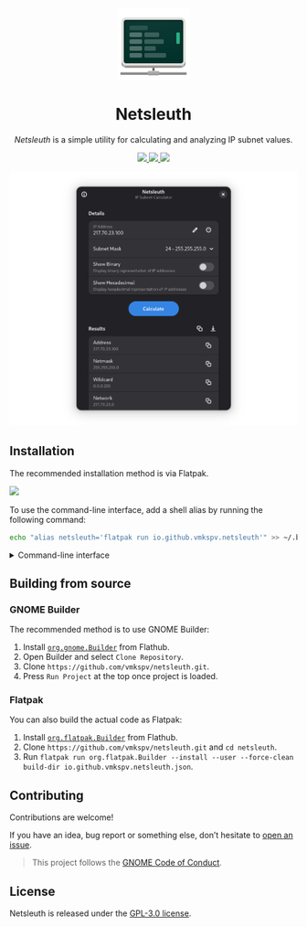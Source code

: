 <p align="center">
  <img src="data/icons/hicolor/scalable/apps/io.github.vmkspv.netsleuth.svg" width="128"/>
  <h1 align="center">Netsleuth</h1>
  <p align="center"><i>Netsleuth</i> is a simple utility for calculating and analyzing IP subnet values.</p>
</p>

<p align="center">
  <a href="https://github.com/vmkspv/netsleuth/actions/workflows/flatpak.yml">
    <img src="https://img.shields.io/github/actions/workflow/status/vmkspv/netsleuth/flatpak.yml?logo=flatpak&logoColor=fff&labelColor=1a4138&color=229770"/>
  </a>
  <a href="https://github.com/vmkspv/netsleuth/releases/latest">
    <img src="https://img.shields.io/github/v/release/vmkspv/netsleuth?logo=github&logoColor=fff&labelColor=1a4138&color=229770"/>
  </a>
  <a href="https://flathub.org/apps/details/io.github.vmkspv.netsleuth">
    <img src="https://img.shields.io/flathub/downloads/io.github.vmkspv.netsleuth?logo=flathub&logoColor=fff&labelColor=1a4138&color=229770"/>
  </a>
</p>

<p align="center">
  <img src="data/screenshots/preview.png" width="756" title="Main window"/>
</p>

## Installation

The recommended installation method is via Flatpak.

<p>
  <a href="https://flathub.org/apps/details/io.github.vmkspv.netsleuth">
    <img src="https://flathub.org/api/badge?svg&locale=en" width="180"/>
  </a>
</p>

To use the command-line interface, add a shell alias by running the following command:

```bash
echo "alias netsleuth='flatpak run io.github.vmkspv.netsleuth'" >> ~/.bashrc
```

<details>
  <summary>Command-line interface</summary>

  ```
  > netsleuth --help
  usage: netsleuth [ip_address] [-m MASK] [--binary] [--hex] [-h] [-v]

  positional arguments:
    ip_address            ip for calculation

  options:
    -m MASK, --mask MASK  subnet mask (default: 24)
    --binary              show binary values
    --hex                 show hexadecimal values

  general:
    -h, --help            show this help message and exit
    -v, --version         show version information and exit
  ```

</details>

## Building from source

### GNOME Builder

The recommended method is to use GNOME Builder:

1. Install [`org.gnome.Builder`](https://gitlab.gnome.org/GNOME/gnome-builder) from Flathub.
2. Open Builder and select `Clone Repository`.
3. Clone `https://github.com/vmkspv/netsleuth.git`.
4. Press `Run Project` at the top once project is loaded.

### Flatpak

You can also build the actual code as Flatpak:

1. Install [`org.flatpak.Builder`](https://github.com/flatpak/flatpak-builder) from Flathub.
2. Clone `https://github.com/vmkspv/netsleuth.git` and `cd netsleuth`.
3. Run `flatpak run org.flatpak.Builder --install --user --force-clean build-dir io.github.vmkspv.netsleuth.json`.

## Contributing

Contributions are welcome!

If you have an idea, bug report or something else, don’t hesitate to [open an issue](https://github.com/vmkspv/netsleuth/issues).

> This project follows the [GNOME Code of Conduct](https://conduct.gnome.org).

## License

Netsleuth is released under the [GPL-3.0 license](COPYING).
